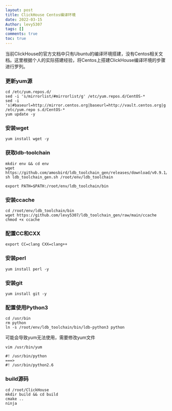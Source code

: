 ```yaml
---
layout: post
title: ClickHouse Centos编译环境
date: 2022-03-15
Author: levy5307
tags: []
comments: true
toc: true
---
```


当前ClickHouse的官方文档中只有Ubuntu的编译环境搭建，没有Centos相关文档。这里根据个人的实际搭建经验，将Centos上搭建ClickHouse编译环境的步骤进行罗列。

### 更新yum源

```
cd /etc/yum.repos.d/
sed -i 's/mirrorlist/#mirrorlist/g' /etc/yum.repos.d/CentOS-*
sed -i 's|#baseurl=http://mirror.centos.org|baseurl=http://vault.centos.org|g' /etc/yum.repo s.d/CentOS-*
yum update -y
```

### 安装wget

```
yum install wget -y
```

### 获取ldb-toolchain

```
mkdir env && cd env
wget https://github.com/amosbird/ldb_toolchain_gen/releases/download/v0.9.1/ldb_toolchain_gen.sh
sh ldb_toolchain_gen.sh /root/env/ldb_toolchain

export PATH=$PATH:/root/env/ldb_toolchain/bin
```

### 安装ccache

```
cd /root/env/ldb_toolchain/bin
wget https://github.com/levy5307/ldb_toolchain_gen/raw/main/ccache
chmod +x ccache
```

### 配置CC和CXX

```
export CC=clang CXX=clang++
```

### 安装perl

```
yum install perl -y
```

### 安装git

```
yum install git -y
```

### 配置使用Python3

```
cd /usr/bin
rm python
ln -s /root/env/ldb_toolchain/bin/ldb-python3 python
```

可能会导致yum无法使用，需要修改yum文件

```
vim /usr/bin/yum

#! /usr/bin/python
===>
#! /usr/bin/python2.6
```

### build源码

```
cd /root/ClickHouse
mkdir build && cd build
cmake ..
ninja
```
